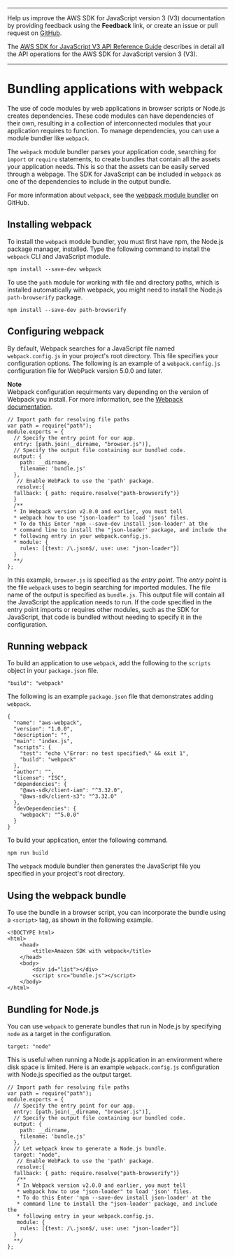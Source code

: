 --------

Help us improve the AWS SDK for JavaScript version 3 \(V3\) documentation by providing feedback using the **Feedback** link, or create an issue or pull request on [GitHub](https://github.com/awsdocs/aws-sdk-for-javascript-v3)\.

 The [AWS SDK for JavaScript V3 API Reference Guide](https://docs.aws.amazon.com/AWSJavaScriptSDK/v3/latest/index.html) describes in detail all the API operations for the AWS SDK for JavaScript version 3 \(V3\)\.

--------

# Bundling applications with webpack<a name="webpack"></a>

The use of code modules by web applications in browser scripts or Node\.js creates dependencies\. These code modules can have dependencies of their own, resulting in a collection of interconnected modules that your application requires to function\. To manage dependencies, you can use a module bundler like `webpack`\.

The `webpack` module bundler parses your application code, searching for `import` or `require` statements, to create bundles that contain all the assets your application needs\. This is so that the assets can be easily served through a webpage\. The SDK for JavaScript can be included in `webpack` as one of the dependencies to include in the output bundle\.

For more information about `webpack`, see the [webpack module bundler](https://webpack.github.io/) on GitHub\.

## Installing webpack<a name="webpack-installing"></a>

To install the `webpack` module bundler, you must first have npm, the Node\.js package manager, installed\. Type the following command to install the `webpack` CLI and JavaScript module\.

```
npm install --save-dev webpack
```

To use the `path` module for working with file and directory paths, which is installed automatically with webpack, you might need to install the Node\.js `path-browserify` package\. 

```
npm install --save-dev path-browserify
```

## Configuring webpack<a name="webpack-configuring"></a>

By default, Webpack searches for a JavaScript file named `webpack.config.js` in your project's root directory\. This file specifies your configuration options\. The following is an example of a `webpack.config.js` configuration file for WebPack version 5\.0\.0 and later\.

**Note**  
Webpack configuration requirments vary depending on the version of Webpack you install\. For more information, see the [Webpack documentation](https://webpack.js.org/configuration/)\. 

```
// Import path for resolving file paths
var path = require("path");
module.exports = {
  // Specify the entry point for our app.
  entry: [path.join(__dirname, "browser.js")],
  // Specify the output file containing our bundled code.
  output: {
    path: __dirname,
    filename: 'bundle.js'
  },
   // Enable WebPack to use the 'path' package.
   resolve:{
  fallback: { path: require.resolve("path-browserify")}
  }
  /**
  * In Webpack version v2.0.0 and earlier, you must tell 
  * webpack how to use "json-loader" to load 'json' files.
  * To do this Enter 'npm --save-dev install json-loader' at the 
  * command line to install the "json-loader' package, and include the 
  * following entry in your webpack.config.js.
  * module: {
    rules: [{test: /\.json$/, use: use: "json-loader"}]
  }
  **/
};
```

In this example, `browser.js` is specified as the *entry point*\. The *entry point* is the file `webpack` uses to begin searching for imported modules\. The file name of the output is specified as `bundle.js`\. This output file will contain all the JavaScript the application needs to run\. If the code specified in the entry point imports or requires other modules, such as the SDK for JavaScript, that code is bundled without needing to specify it in the configuration\.

## Running webpack<a name="webpack-running"></a>

To build an application to use `webpack`, add the following to the `scripts` object in your `package.json` file\.

```
"build": "webpack"
```

The following is an example `package.json` file that demonstrates adding `webpack`\.

```
{
  "name": "aws-webpack",
  "version": "1.0.0",
  "description": "",
  "main": "index.js",
  "scripts": {
    "test": "echo \"Error: no test specified\" && exit 1",
    "build": "webpack"
  },
  "author": "",
  "license": "ISC",
  "dependencies": {
    "@aws-sdk/client-iam": "^3.32.0",
    "@aws-sdk/client-s3": "^3.32.0"
  },
  "devDependencies": {
    "webpack": "^5.0.0"
  }
}
```

To build your application, enter the following command\.

```
npm run build
```

The `webpack` module bundler then generates the JavaScript file you specified in your project's root directory\.

## Using the webpack bundle<a name="webpack-using-bundle"></a>

To use the bundle in a browser script, you can incorporate the bundle using a `<script>` tag, as shown in the following example\.

```
<!DOCTYPE html>
<html>
    <head>
        <title>Amazon SDK with webpack</title>
    </head> 
    <body>
        <div id="list"></div>
        <script src="bundle.js"></script>
    </body>
</html>
```

## Bundling for Node\.js<a name="webpack-nodejs-bundles"></a>

You can use `webpack` to generate bundles that run in Node\.js by specifying `node` as a target in the configuration\.

```
target: "node"
```

This is useful when running a Node\.js application in an environment where disk space is limited\. Here is an example `webpack.config.js` configuration with Node\.js specified as the output target\.

```
// Import path for resolving file paths
var path = require("path");
module.exports = {
  // Specify the entry point for our app.
  entry: [path.join(__dirname, "browser.js")],
  // Specify the output file containing our bundled code.
  output: {
    path: __dirname,
    filename: 'bundle.js'
  },
  // Let webpack know to generate a Node.js bundle.
  target: "node",
   // Enable WebPack to use the 'path' package.
   resolve:{
  fallback: { path: require.resolve("path-browserify")}
   /**
   * In Webpack version v2.0.0 and earlier, you must tell 
   * webpack how to use "json-loader" to load 'json' files.
   * To do this Enter 'npm --save-dev install json-loader' at the 
   * command line to install the "json-loader' package, and include the 
   * following entry in your webpack.config.js.
   module: {
    rules: [{test: /\.json$/, use: use: "json-loader"}]
  }
  **/
};
```